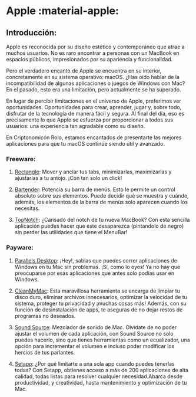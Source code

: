 # Apple :material-apple:

## Introducción:
Apple es reconocida por su diseño estético y contemporáneo que atrae a muchos usuarios. No es raro encontrar a personas con un MacBook en espacios públicos, impresionados por su apariencia y funcionalidad.

Pero el verdadero encanto de Apple se encuentra en su interior, concretamente en su sistema operativo: macOS. ¿Has oído hablar de la incompatibilidad de algunas aplicaciones o juegos de Windows con Mac? En el pasado, esto era una limitación, pero actualmente se ha superado.

En lugar de percibir limitaciones en el universo de Apple, preferimos ver oportunidades. Oportunidades para crear, aprender, jugar y, sobre todo, disfrutar de la tecnología de manera fácil y segura. Al final del día, eso es precisamente lo que Apple se esfuerza por proporcionar a todos sus usuarios: una experiencia tan agradable como su diseño.

En Criptonomicón Rolo, estamos encantados de presentarte las mejores aplicaciones para que tu macOS continúe siendo útil y avanzado.

### Freeware:

1. [Rectangle](https://rectangleapp.com):
Mover y anclar tus tabs, minimizarlas, maximizarlas y ajustarlas a tu antojo. ¡Con tan solo un click!

2. [Bartender](https://www.macbartender.com):
Potencia su barra de menús. Esto le permite un control absoluto sobre sus elementos. Puede decidir qué se muestra y cuándo, además, los elementos de la barra de menús solo aparecen cuando los necesitas.

3. [TopNotch](https://topnotch.app):
¿Cansado del notch de tu nueva MacBook? Con esta sencilla aplicación puedes hacer que este desaparezca (pintandolo de negro) sin perder las utilidades que tiene el MenuBar!

### Payware:
1. [Parallels Desktop](https://www.parallels.com/es/):
¡Hey!, sabias que puedes correr aplicaciones de Windows en tu Mac sin problemas. ¡Sí, como lo oyes! Ya no hay que preocuparse por esas  aplicaciones que antes solo podías usar en Windows. 

2. [CleanMyMac](https://cleanmymac.com):
Esta maravillosa herramienta se encarga de limpiar tu disco duro, eliminar archivos innecesarios, optimizar la velocidad de tu sistema, proteger tu privacidad y ¡muchas cosas más! Además, con su función de desinstalación de apps, te aseguras de no dejar restos de programas no deseados. 

3. [Sound Source](https://rogueamoeba.com/soundsource): 
Mezclador de sonido de Mac. Olvidate de no poder ajustar el volumen de cada aplicación, con Sound Source no solo puedes hacerlo, sino que tienes herramientas como un ecualizador, una opción para incrementar el volumen e incluso poder modificar los hercios de tus parlantes.

4. [Setapp](https://setapp.com/es):
¿Por qué limitarte a una sola app cuando puedes tenerlas todas? Con Setapp, obtienes acceso a más de 200 aplicaciones de alta calidad, todas listas para resolver cualquier necesidad.Abarca desde productividad, y creatividad, hasta mantenimiento y optimización de tu Mac.


